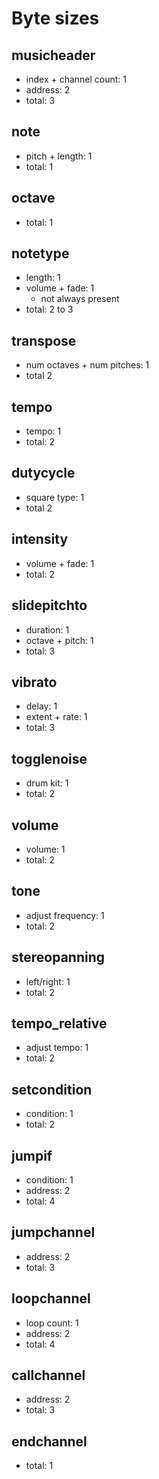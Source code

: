 # Byte sizes

## musicheader
* index + channel count: 1
* address: 2
* total: 3

## note
* pitch + length: 1
* total: 1

## octave
* total: 1

## notetype
* length: 1
* volume + fade: 1
    * not always present
* total: 2 to 3

## transpose
* num octaves + num pitches: 1
* total 2

## tempo
* tempo: 1
* total: 2

## dutycycle
* square type: 1
* total 2

## intensity
* volume + fade: 1
* total: 2

## slidepitchto
* duration: 1
* octave + pitch: 1
* total: 3

## vibrato
* delay: 1
* extent + rate: 1
* total: 3

## togglenoise
* drum kit: 1
* total: 2

## volume
* volume: 1
* total: 2

## tone
* adjust frequency: 1
* total: 2

## stereopanning
* left/right: 1
* total: 2

## tempo_relative
* adjust tempo: 1
* total: 2

## setcondition
* condition: 1
* total: 2

## jumpif
* condition: 1
* address: 2
* total: 4

## jumpchannel
* address: 2
* total: 3

## loopchannel
* loop count: 1
* address: 2
* total: 4

## callchannel
* address: 2
* total: 3

## endchannel
* total: 1
